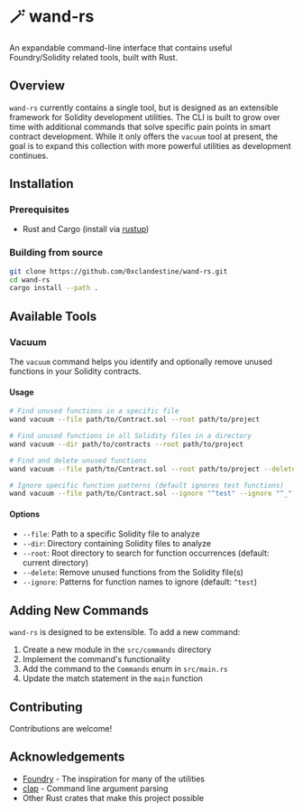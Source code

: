 # 🪄 wand-rs

An expandable command-line interface that contains useful Foundry/Solidity related tools, built with Rust.

## Overview

`wand-rs` currently contains a single tool, but is designed as an extensible framework for Solidity development utilities. The CLI is built to grow over time with additional commands that solve specific pain points in smart contract development. While it only offers the `vacuum` tool at present, the goal is to expand this collection with more powerful utilities as development continues.

## Installation

### Prerequisites

- Rust and Cargo (install via [rustup](https://rustup.rs/))

### Building from source

```bash
git clone https://github.com/0xclandestine/wand-rs.git
cd wand-rs
cargo install --path .
```

## Available Tools

### Vacuum

The `vacuum` command helps you identify and optionally remove unused functions in your Solidity contracts.

#### Usage

```bash
# Find unused functions in a specific file
wand vacuum --file path/to/Contract.sol --root path/to/project

# Find unused functions in all Solidity files in a directory
wand vacuum --dir path/to/contracts --root path/to/project

# Find and delete unused functions
wand vacuum --file path/to/Contract.sol --root path/to/project --delete

# Ignore specific function patterns (default ignores test functions)
wand vacuum --file path/to/Contract.sol --ignore "^test" --ignore "^_" --root path/to/project
```

#### Options

- `--file`: Path to a specific Solidity file to analyze
- `--dir`: Directory containing Solidity files to analyze
- `--root`: Root directory to search for function occurrences (default: current directory)
- `--delete`: Remove unused functions from the Solidity file(s)
- `--ignore`: Patterns for function names to ignore (default: `^test`)

## Adding New Commands

`wand-rs` is designed to be extensible. To add a new command:

1. Create a new module in the `src/commands` directory
2. Implement the command's functionality
3. Add the command to the `Commands` enum in `src/main.rs`
4. Update the match statement in the `main` function

## Contributing

Contributions are welcome!

<!-- ## License

[LICENSE INFO] -->

## Acknowledgements

- [Foundry](https://github.com/foundry-rs/foundry) - The inspiration for many of the utilities
- [clap](https://github.com/clap-rs/clap) - Command line argument parsing
- Other Rust crates that make this project possible